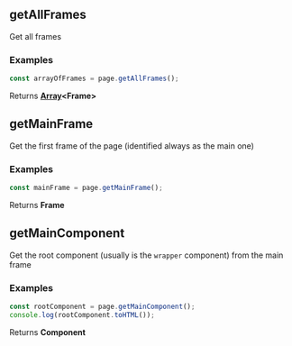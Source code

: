 <!-- Generated by documentation.js. Update this documentation by updating the source code. -->

## getAllFrames

Get all frames

### Examples

```javascript
const arrayOfFrames = page.getAllFrames();
```

Returns **[Array][1]\<Frame>** 

## getMainFrame

Get the first frame of the page (identified always as the main one)

### Examples

```javascript
const mainFrame = page.getMainFrame();
```

Returns **Frame** 

## getMainComponent

Get the root component (usually is the `wrapper` component) from the main frame

### Examples

```javascript
const rootComponent = page.getMainComponent();
console.log(rootComponent.toHTML());
```

Returns **Component** 

[1]: https://developer.mozilla.org/docs/Web/JavaScript/Reference/Global_Objects/Array
